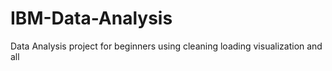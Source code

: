 # IBM-Data-Analysis
Data Analysis project for beginners using cleaning loading visualization and all
